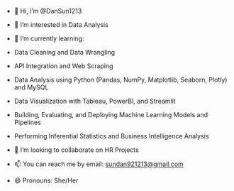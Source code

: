 - 👋 Hi, I’m @DanSun1213
- 👀 I’m interested in Data Analysis 
- 🌱 I’m currently learning:

- Data Cleaning and Data Wrangling
- API Integration and Web Scraping
- Data Analysis using Python (Pandas, NumPy, Matplotlib, Seaborn, Plotly) and MySQL
- Data Visualization with Tableau, PowerBI, and Streamlit
- Building, Evaluating, and Deploying Machine Learning Models and Pipelines
- Performing Inferential Statistics and Business Intelligence Analysis
  
- 💞️ I’m looking to collaborate on HR Projects
- 📫 You can reach me by email: sundan921213@gmail.com
- 😄 Pronouns: She/Her


<!---
DanSun1213/DanSun1213 is a ✨ special ✨ repository because its `README.md` (this file) appears on your GitHub profile.
You can click the Preview link to take a look at your changes.
--->
